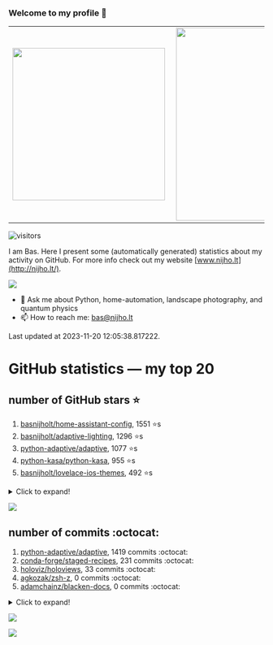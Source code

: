 ### Welcome to my profile 👋

<center>
  <table>
    <tr>
        <td><img width="300px" align="left" src="https://github-readme-stats.vercel.app/api/top-langs/?username=basnijholt&hide=TeX,Jupyter%20Notebook&layout=compact&theme=radical" /></td>
        <td><img align='right' src="https://github-readme-stats.vercel.app/api?username=basnijholt&show_icons=true&theme=radical" width="380"></td>
    </tr>
  </table>
</center>

![visitors](https://visitor-badge.glitch.me/badge?page_id=basnijholt.visitor-badge)

I am Bas. Here I present some (automatically generated) statistics about my activity on GitHub. For more info check out my website [www.nijho.lt](http://nijho.lt/).

![](https://www.nijho.lt/authors/admin/avatar_hu9e60e4b9bc120dfb6a666009f2878da6_182107_250x250_fill_q90_lanczos_center.jpg)

- 💬 Ask me about Python, home-automation, landscape photography, and quantum physics
- 📫 How to reach me: bas@nijho.lt

Last updated at 2023-11-20 12:05:38.817222.

# GitHub statistics — my top 20

## number of GitHub stars ⭐️

1. [basnijholt/home-assistant-config](https://github.com/basnijholt/home-assistant-config/), 1551 ⭐️s
2. [basnijholt/adaptive-lighting](https://github.com/basnijholt/adaptive-lighting/), 1296 ⭐️s
3. [python-adaptive/adaptive](https://github.com/python-adaptive/adaptive/), 1077 ⭐️s
4. [python-kasa/python-kasa](https://github.com/python-kasa/python-kasa/), 955 ⭐️s
5. [basnijholt/lovelace-ios-themes](https://github.com/basnijholt/lovelace-ios-themes/), 492 ⭐️s
<details><summary>Click to expand!</summary>

6. [basnijholt/lovelace-ios-dark-mode-theme](https://github.com/basnijholt/lovelace-ios-dark-mode-theme/), 426 ⭐️s
7. [basnijholt/miflora](https://github.com/basnijholt/miflora/), 358 ⭐️s
8. [basnijholt/rsync-time-machine.py](https://github.com/basnijholt/rsync-time-machine.py/), 349 ⭐️s
9. [topocm/topocm_content](https://github.com/topocm/topocm_content/), 256 ⭐️s
10. [basnijholt/home-assistant-streamdeck-yaml](https://github.com/basnijholt/home-assistant-streamdeck-yaml/), 146 ⭐️s
11. [basnijholt/home-assistant-macbook-touch-bar](https://github.com/basnijholt/home-assistant-macbook-touch-bar/), 94 ⭐️s
12. [basnijholt/markdown-code-runner](https://github.com/basnijholt/markdown-code-runner/), 77 ⭐️s
13. [kwant-project/kwant](https://github.com/kwant-project/kwant/), 76 ⭐️s
14. [basnijholt/home-assistant-streamdeck-yaml-addon](https://github.com/basnijholt/home-assistant-streamdeck-yaml-addon/), 49 ⭐️s
15. [basnijholt/aiokef](https://github.com/basnijholt/aiokef/), 34 ⭐️s
16. [basnijholt/thesis-cover](https://github.com/basnijholt/thesis-cover/), 27 ⭐️s
17. [basnijholt/adaptive-scheduler](https://github.com/basnijholt/adaptive-scheduler/), 21 ⭐️s
18. [basnijholt/instacron](https://github.com/basnijholt/instacron/), 20 ⭐️s
19. [kwant-project/kwant-tutorial-2016](https://github.com/kwant-project/kwant-tutorial-2016/), 16 ⭐️s
20. [basnijholt/addon-otmonitor](https://github.com/basnijholt/addon-otmonitor/), 15 ⭐️s

</details>

![](https://github.com/basnijholt/basnijholt/raw/main/stars_over_time.png)

## number of commits :octocat:

1. [python-adaptive/adaptive](https://github.com/python-adaptive/adaptive/), 1419 commits :octocat:
2. [conda-forge/staged-recipes](https://github.com/conda-forge/staged-recipes/), 231 commits :octocat:
3. [holoviz/holoviews](https://github.com/holoviz/holoviews/), 33 commits :octocat:
4. [agkozak/zsh-z](https://github.com/agkozak/zsh-z/), 0 commits :octocat:
5. [adamchainz/blacken-docs](https://github.com/adamchainz/blacken-docs/), 0 commits :octocat:
<details><summary>Click to expand!</summary>

6. [basnijholt/deep-learning-udacity](https://github.com/basnijholt/deep-learning-udacity/), 0 commits :octocat:
7. [basnijholt/adaptive-scheduler](https://github.com/basnijholt/adaptive-scheduler/), 0 commits :octocat:
8. [MicrosoftDocs/azure-docs](https://github.com/MicrosoftDocs/azure-docs/), 0 commits :octocat:
9. [basnijholt/nanowire-qpc-spectrum](https://github.com/basnijholt/nanowire-qpc-spectrum/), 0 commits :octocat:
10. [pandas-dev/pandas](https://github.com/pandas-dev/pandas/), 0 commits :octocat:
11. [basnijholt/day-one-story-sender](https://github.com/basnijholt/day-one-story-sender/), 0 commits :octocat:
12. [dfm/emcee](https://github.com/dfm/emcee/), 0 commits :octocat:
13. [basnijholt/rsync-time-machine.py](https://github.com/basnijholt/rsync-time-machine.py/), 0 commits :octocat:
14. [basnijholt/net-worth-tracker](https://github.com/basnijholt/net-worth-tracker/), 0 commits :octocat:
15. [trelau/SMESH](https://github.com/trelau/SMESH/), 0 commits :octocat:
16. [hassio-addons/addon-vscode](https://github.com/hassio-addons/addon-vscode/), 0 commits :octocat:
17. [bramkragten/swipe-card](https://github.com/bramkragten/swipe-card/), 0 commits :octocat:
18. [kedro-org/kedro-community](https://github.com/kedro-org/kedro-community/), 0 commits :octocat:
19. [microsoft/aiida-dynamic-workflows](https://github.com/microsoft/aiida-dynamic-workflows/), 0 commits :octocat:
20. [hassio-addons/workflows](https://github.com/hassio-addons/workflows/), 0 commits :octocat:

</details>

![](https://github.com/basnijholt/basnijholt/raw/main/commits_per_hour.png)

![](https://github.com/basnijholt/basnijholt/raw/main/commits_per_weekday.png)

